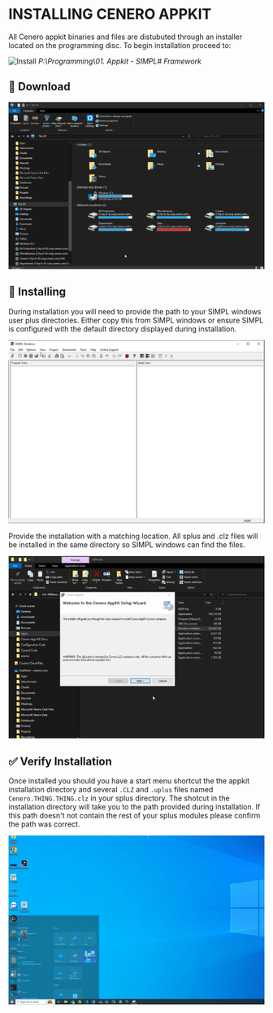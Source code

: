 # INSTALLING CENERO APPKIT

All Cenero appkit binaries and files are distubuted through an installer located on the programming disc.  To begin installation proceed to:

![Install](https://img.shields.io/badge/P:-Appkit-blue) *P:\Programming\01. Appkit - SIMPL# Framework*

## 📩 Download

![Readme Image](./overview.gif)

## 📩 Installing

During installation you will need to provide the path to your SIMPL windows user plus directories. Either copy this from SIMPL windows or ensure SIMPL is configured with the default directory displayed during installation.

![Readme Image](./splus.gif)

Provide the installation with a matching location.  All splus and .clz files will be installed in the same directory so SIMPL windows can find the files.

![Readme Image](./install.gif)

## ✅ Verify Installation

Once installed you should you have a start menu shortcut the the appkit installation directory and several `.CLZ` and `.uplus` files named `Cenero.THING.THING.clz` in your splus directory.  The shotcut in the installation directory will take you to the path provided during installation.  If this path doesn't not contain the rest of your splus modules please confirm the path was correct.

![Readme Image](./verify.gif)
